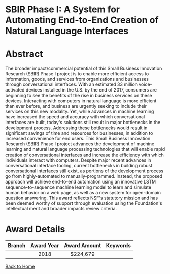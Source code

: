 
SBIR Phase I: A System for Automating End-to-End Creation of Natural Language Interfaces
========================================================================================

# Abstract


The broader impact/commercial potential of this Small Business Innovation Research (SBIR) Phase I project is to enable more efficient access to information, goods, and services from organizations and businesses through conversational interfaces. With an estimated 33 million voice-activated devices installed in the U.S. by the end of 2017, consumers are beginning to see the benefits of the rise in business services on these devices. Interacting with computers in natural language is more efficient than ever before, and business are urgently seeking to include their services on this new modality. Yet, while advances in machine learning have increased the speed and accuracy with which conversational interfaces are built, today's solutions still result in major bottlenecks in the development process. Addressing these bottlenecks would result in significant savings of time and resources for businesses, in addition to increased convenience for end users. This Small Business Innovation Research (SBIR) Phase I project advances the development of machine learning and natural language processing technologies that will enable rapid creation of conversational interfaces and increase the efficiency with which individuals interact with computers. Despite major recent advances in conversational interface tooling, current bottlenecks in building robust conversational interfaces still exist, as portions of the development process go from highly-automated to manually-programmed. Instead, the proposed approach will achieve end-to-end automation using an innovative LSTM sequence-to-sequence machine learning model to learn and simulate human behavior on a web page, as well as a new system for open-domain question answering. This award reflects NSF's statutory mission and has been deemed worthy of support through evaluation using the Foundation's intellectual merit and broader impacts review criteria.  

# Award Details

|Branch|Award Year|Award Amount|Keywords|
| :---: | :---: | :---: | :---: |
||2018|$224,679||
  
  


[Back to Home](https://github.com/chrischow/dod_sbir_awards#408)